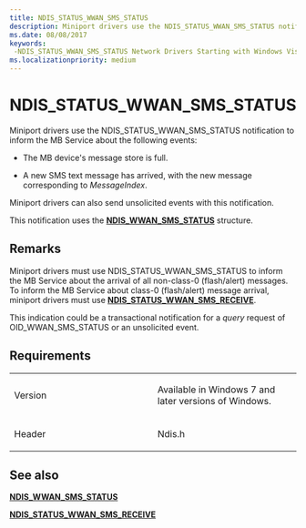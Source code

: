 ```yaml
---
title: NDIS_STATUS_WWAN_SMS_STATUS
description: Miniport drivers use the NDIS_STATUS_WWAN_SMS_STATUS notification to inform the MB Service about the following events The MB device's message store is full.A new SMS text message has arrived, with the new message corresponding to MessageIndex.Miniport drivers can also send unsolicited events with this notification.This notification uses the NDIS_WWAN_SMS_STATUS structure.
ms.date: 08/08/2017
keywords: 
 -NDIS_STATUS_WWAN_SMS_STATUS Network Drivers Starting with Windows Vista
ms.localizationpriority: medium
---
```


# NDIS\_STATUS\_WWAN\_SMS\_STATUS


Miniport drivers use the NDIS\_STATUS\_WWAN\_SMS\_STATUS notification to inform the MB Service about the following events:

-   The MB device's message store is full.

-   A new SMS text message has arrived, with the new message corresponding to *MessageIndex*.

Miniport drivers can also send unsolicited events with this notification.

This notification uses the [**NDIS\_WWAN\_SMS\_STATUS**](/windows-hardware/drivers/ddi/ndiswwan/ns-ndiswwan-_ndis_wwan_sms_status) structure.

Remarks
-------

Miniport drivers must use NDIS\_STATUS\_WWAN\_SMS\_STATUS to inform the MB Service about the arrival of all non-class-0 (flash/alert) messages. To inform the MB Service about class-0 (flash/alert) message arrival, miniport drivers must use [**NDIS\_STATUS\_WWAN\_SMS\_RECEIVE**](ndis-status-wwan-sms-receive.md).

This indication could be a transactional notification for a *query* request of OID\_WWAN\_SMS\_STATUS or an unsolicited event.

Requirements
------------

<table>
<colgroup>
<col width="50%" />
<col width="50%" />
</colgroup>
<tbody>
<tr class="odd">
<td><p>Version</p></td>
<td><p>Available in Windows 7 and later versions of Windows.</p></td>
</tr>
<tr class="even">
<td><p>Header</p></td>
<td>Ndis.h</td>
</tr>
</tbody>
</table>

## See also


[**NDIS\_WWAN\_SMS\_STATUS**](/windows-hardware/drivers/ddi/ndiswwan/ns-ndiswwan-_ndis_wwan_sms_status)

[**NDIS\_STATUS\_WWAN\_SMS\_RECEIVE**](ndis-status-wwan-sms-receive.md)

 

